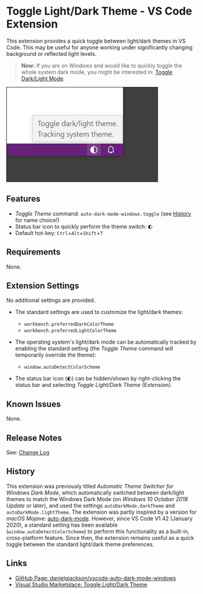 # Toggle Light/Dark Theme - VS Code Extension

<!--
![Visual Studio Marketplace Version](https://vsmarketplacebadge.apphb.com/version-short/danielgjackson.auto-dark-mode-windows.svg)
![Visual Studio Marketplace Rating](https://vsmarketplacebadge.apphb.com/rating-short/danielgjackson.auto-dark-mode-windows.svg)
![Visual Studio Marketplace Installs](https://vsmarketplacebadge.apphb.com/installs/danielgjackson.auto-dark-mode-windows.svg)
![Visual Studio Marketplace Downloads](https://vsmarketplacebadge.apphb.com/downloads/danielgjackson.auto-dark-mode-windows.svg)
-->

This extension provides a quick toggle between light/dark themes in VS Code.  This may be useful for anyone working under significantly changing background or reflected light levels. 

> **New:** If you are on Windows and would like to quickly toggle the whole system dark mode, you might be interested in: [Toggle Dark/Light Mode](https://github.com/danielgjackson/toggle-dark-light).

![Toggle light/dark theme with a status bar icon](screenshot.png)


## Features

* *Toggle Theme* command: `auto-dark-mode-windows.toggle` (see [History](#history) for name choice!)
* Status bar icon to quickly perform the theme switch: <code>&#x1F313;&#xFE0E;</code>
* Default hot-key: `Ctrl`+`Alt`+`Shift`+`T`


## Requirements

None.


## Extension Settings

No additional settings are provided.  

* The standard settings are used to customize the light/dark themes:

    * `workbench.preferredDarkColorTheme`
    * `workbench.preferredLightColorTheme`

* The operating system's light/dark mode can be automatically tracked by enabling the standard setting (the *Toggle Theme* command will temporarily override the theme):

    * `window.autoDetectColorScheme`

* The status bar icon (<code>&#x1F313;&#xFE0E;</code>) can be hidden/shown by right-clicking the status bar and selecting *Toggle Light/Dark Theme (Extension)*.


## Known Issues

None.


## Release Notes

See: [Change Log](CHANGELOG.md)


## History

This extension was previously titled *Automatic Theme Switcher for Windows Dark Mode*, which automatically switched between dark/light themes to match the Windows Dark Mode (on *Windows 10 October 2018 Update* or later), and used the settings `autoDarkMode.darkTheme` and `autoDarkMode.lightTheme`.  The extension was partly inspired by a version for *macOS Mojave*: [auto-dark-mode](https://marketplace.visualstudio.com/items?itemName=LinusU.auto-dark-mode&ssr=false).  However, since VS Code V1.42 (January 2020), a standard setting has been available (`window.autoDetectColorScheme`) to perform this functionality as a built-in, cross-platform feature.  Since then, the extension remains useful as a quick toggle between the standard light/dark theme preferences.


## Links

* [GitHub Page: danielgjackson/vscode-auto-dark-mode-windows](https://github.com/danielgjackson/vscode-auto-dark-mode-windows)
* [Visual Studio Marketplace: Toggle Light/Dark Theme](https://marketplace.visualstudio.com/items?itemName=danielgjackson.auto-dark-mode-windows)
